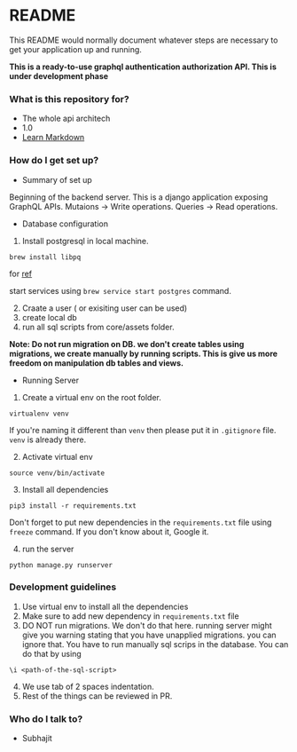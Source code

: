 # README #

This README would normally document whatever steps are necessary to get your application up and running.

**This is a ready-to-use graphql authentication authorization API. This is under development phase**

### What is this repository for? ###

* The whole api architech
* 1.0
* [Learn Markdown](https://bitbucket.org/tutorials/markdowndemo)

### How do I get set up? ###

* Summary of set up

Beginning of the backend server. This is a django application exposing GraphQL APIs.
Mutaions -> Write operations.
Queries -> Read operations.

* Database configuration

1. Install postgresql in local machine. 
```
brew install libpq
```
for [ref](https://stackoverflow.com/questions/44654216/correct-way-to-install-psql-without-full-postgres-on-macos)

start services using `brew service start postgres` command.

2. Craate a user ( or exisiting user can be used)
3. create local db
4. run all sql scripts from core/assets folder.

__Note: Do not run migration on DB. we don't create tables using migrations, we create manually by running scripts. This is give us more freedom on manipulation db tables and views.__

* Running Server
1. Create a virtual env on the root folder.
```
virtualenv venv
```
If you're naming it different than `venv` then please put it in `.gitignore` file. `venv` is already there.

2. Activate virtual env
```
source venv/bin/activate
```

3. Install all dependencies
```
pip3 install -r requirements.txt
```
Don't forget to put new dependencies in the `requirements.txt` file using `freeze` command. If you don't know about it, Google it. 

4. run the server
```
python manage.py runserver
``` 
### Development guidelines ###

1. Use virtual env to install all the dependencies
2. Make sure to add new dependency in `requirements.txt` file
3. DO NOT run migrations. We don't do that here. running server might give you warning stating that you have unapplied migrations. you can ignore that. You have to run manually sql scrips in the database. You can do that by using 
```
\i <path-of-the-sql-script>
```
4. We use tab of 2 spaces indentation.
5. Rest of the things can be reviewed in PR.

### Who do I talk to? ###

* Subhajit
